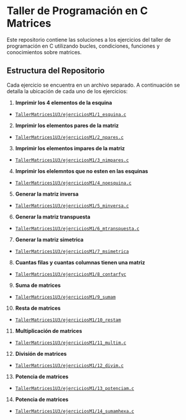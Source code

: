 # Taller de Programación en C Matrices
Este repositorio contiene las soluciones a los ejercicios del taller de programación en C utilizando bucles, condiciones, funciones y conocimientos sobre matrices.
## Estructura del Repositorio 
Cada ejercicio se encuentra en un archivo separado. A continuación se detalla la ubicación de cada uno de los ejercicios:
1. **Imprimir los 4 elementos de la esquina**
- [`TallerMatrices1U3/ejerciciosM1/1_esquina.c`](https://github.com/Michu117/TallerMatrices1U3/blob/main/ejerciciosM1/1_esquina.c)
2. **Imprimir los elementos pares de la matriz**
- [`TallerMatrices1U3/ejerciciosM1/2_npares.c`](https://github.com/Michu117/TallerMatrices1U3/blob/main/ejerciciosM1/2_npares.c)
3. **Imprimir los elementos impares de la matriz**
- [`TallerMatrices1U3/ejerciciosM1/3_nimpares.c`](https://github.com/Michu117/TallerMatrices1U3/blob/main/ejerciciosM1/3_nimpares.c)
4. **Imprimir los elelemntos que no esten en las esquinas**
- [`TallerMatrices1U3/ejerciciosM1/4_noesquina.c`](https://github.com/Michu117/TallerMatrices1U3/blob/main/ejerciciosM1/4_noesquina.c)
5. **Generar la matriz inversa**
- [`TallerMatrices1U3/ejerciciosM1/5_minversa.c`](https://github.com/Michu117/TallerMatrices1U3/blob/main/ejerciciosM1/5_minversa.c)
6. **Generar la matriz transpuesta**
- [`TallerMatrices1U3/ejerciciosM1/6_mtranspuesta.c`](https://github.com/Michu117/TallerMatrices1U3/blob/main/ejerciciosM1/6_mtranspuesta.c)
7. **Generar la matriz simetrica**
- [`TallerMatrices1U3/ejerciciosM1/7_msimetrica`](https://github.com/Michu117/TallerMatrices1U3/blob/main/ejerciciosM1/7_msimetrica.c)
8. **Cuantas filas y cuantas columnas tienen una matriz**
- [`TallerMatrices1U3/ejerciciosM1/8_contarfyc`](https://github.com/Michu117/TallerMatrices1U3/blob/main/ejerciciosM1/8_contarfyc.c)
9. **Suma de matrices**
- [`TallerMatrices1U3/ejerciciosM1/9_sumam`](https://github.com/Michu117/TallerMatrices1U3/blob/main/ejerciciosM1/9_sumam.c)
10. **Resta de matrices**
- [`TallerMatrices1U3/ejerciciosM1/10_restam`](https://github.com/Michu117/TallerMatrices1U3/blob/main/ejerciciosM1/10_restam.c)
11. **Multiplicación de matrices**
- [`TallerMatrices1U3/ejerciciosM1/11_multim.c`](https://github.com/Michu117/TallerMatrices1U3/blob/main/ejerciciosM1/11_multim.c)
12. **División de matrices**
- [`TallerMatrices1U3/ejerciciosM1/12_divim.c`](https://github.com/Michu117/TallerMatrices1U3/blob/main/ejerciciosM1/12_divim.c)
13. **Potencia de matrices**
- [`TallerMatrices1U3/ejerciciosM1/13_potenciam.c`](https://github.com/Michu117/TallerMatrices1U3/blob/main/ejerciciosM1/13_potenciam.c)
14. **Potencia de matrices**
- [`TallerMatrices1U3/ejerciciosM1/14_sumamhexa.c`](https://github.com/Michu117/TallerMatrices1U3/blob/main/ejerciciosM1/14_sumamhexa.c)
